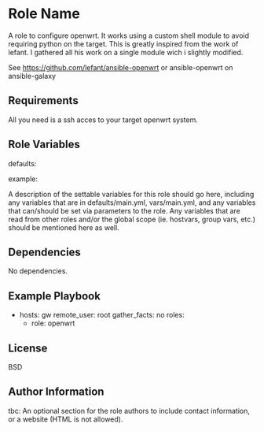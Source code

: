 Role Name
=========

A role to configure openwrt. It works using a custom shell module to avoid requiring python on the target.
This is greatly inspired from the work of lefant. I gathered all his work on a single module
wich i slightly modified.

See https://github.com/lefant/ansible-openwrt or ansible-openwrt on ansible-galaxy

Requirements
------------

All you need is a ssh acces to your target openwrt system.

Role Variables
--------------

defaults:

example:

A description of the settable variables for this role should go here, including any variables that are in defaults/main.yml, vars/main.yml, and any variables that can/should be set via parameters to the role. Any variables that are read from other roles and/or the global scope (ie. hostvars, group vars, etc.) should be mentioned here as well.

Dependencies
------------

No dependencies.

Example Playbook
----------------

- hosts: gw
  remote_user: root
  gather_facts: no
  roles:
    - role: openwrt

License
-------

BSD

Author Information
------------------

tbc: An optional section for the role authors to include contact information, or a website (HTML is not allowed).

